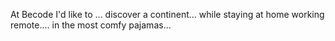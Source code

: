 At Becode I'd like to ...
discover a continent...
while staying at home working remote....
in the most comfy pajamas...
